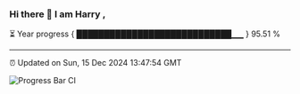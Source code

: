 ### Hi there 👋 I am Harry , 

⏳ Year progress { ████████████████████████████▁▁ } 95.51 %

---

⏰ Updated on Sun, 15 Dec 2024 13:47:54 GMT

![Progress Bar CI](https://github.com/duykhang68/duykhang68/workflows/Progress%20Bar%20CI/badge.svg)
